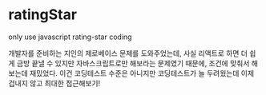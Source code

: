 # ratingStar
only use javascript rating-star coding

개발자를 준비하는 지인의 제로베이스 문제를 도와주었는데, 사실 리액트로 하면 더 쉽게 금방 끝낼 수 있지만
자바스크립트로만 해보라는 문제였기 때문에, 조건에 맞춰서 해보는데 재밌었다.
이건 코딩테스트 수준은 아니지만 코딩테스트가 늘 두려웠는데 이제 겁내지 않고 최대한 접근해보기!
